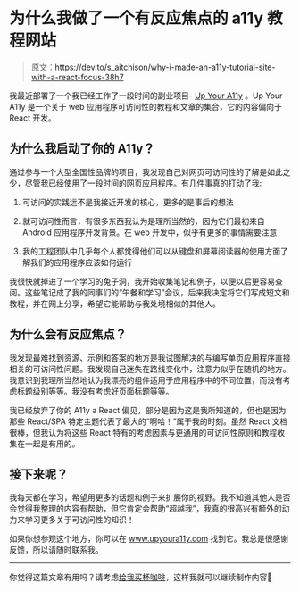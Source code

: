 # 为什么我做了一个有反应焦点的 a11y 教程网站

> 原文：<https://dev.to/s_aitchison/why-i-made-an-a11y-tutorial-site-with-a-react-focus-38h7>

我最近部署了一个我已经工作了一段时间的副业项目- [Up Your A11y](https://www.upyoura11y.com) 。Up Your A11y 是一个关于 web 应用程序可访问性的教程和文章的集合，它的内容偏向于 React 开发。

## 为什么我启动了你的 A11y？

通过参与一个大型全国性品牌的项目，我发现自己对网页可访问性的了解是如此之少，尽管我已经使用了一段时间的网页应用程序。有几件事真的打动了我:

1.  可访问的实践远不是我接近开发的核心，更多的是事后的想法

2.  就可访问性而言，有很多东西我认为是理所当然的，因为它们最初来自 Android 应用程序开发背景。在 web 开发中，似乎有更多的事情需要注意

3.  我的工程团队中几乎每个人都觉得他们可以从键盘和屏幕阅读器的使用方面了解我们的应用程序应该如何运行

我很快就掉进了一个学习的兔子洞，我开始收集笔记和例子，以便以后更容易查阅。这些笔记成了我的同事们的“午餐和学习”会议，后来我决定将它们写成短文和教程，并在网上分享，希望它能帮助与我处境相似的其他人。

## 为什么会有反应焦点？

我发现最难找到资源、示例和答案的地方是我试图解决的与编写单页应用程序直接相关的可访问性问题。我发现自己迷失在路线变化中，注意力似乎在随机的地方。我意识到我理所当然地认为我漂亮的组件适用于应用程序中的不同位置，而没有考虑标题级别等等。我没有考虑好页面标题等等。

我已经放弃了你的 A11y a React 偏见，部分是因为这是我所知道的，但也是因为那些 React/SPA 特定主题代表了最大的“啊哈！”属于我的时刻。虽然 React 文档很棒，但我认为将这些 React 特有的考虑因素与更通用的可访问性原则和教程收集在一起是有用的。

## 接下来呢？

我每天都在学习，希望用更多的话题和例子来扩展你的视野。我不知道其他人是否会觉得我整理的内容有帮助，但它肯定会帮助“超越我”，我真的很高兴有额外的动力来学习更多关于可访问性的知识！

如果你想参观这个地方，你可以在 www.upyoura11y.com 找到它。我总是很感谢反馈，所以请随时联系我。

* * *

你觉得这篇文章有用吗？请考虑[给我买杯咖啡](https://www.buymeacoffee.com/mgkZuRU)，这样我就可以继续制作内容🙂